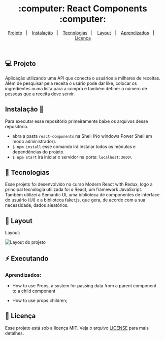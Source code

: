 <h1 align="center">
  :computer: React Components :computer:
</h1>

<p align="center">
<a href="#-projeto">Projeto</a>&nbsp;&nbsp;&nbsp;|&nbsp;&nbsp;&nbsp;
  <a href="#instalação-rocket">Instalação</a>&nbsp;&nbsp;&nbsp;|&nbsp;&nbsp;&nbsp;
  <a href="#rocket-tecnologias">Tecnologias</a>&nbsp;&nbsp;&nbsp;|&nbsp;&nbsp;&nbsp;  
  <a href="#-layout">Layout</a>&nbsp;&nbsp;&nbsp;|&nbsp;&nbsp;&nbsp;
  <a href="#zap-executando">Aprendizados</a>&nbsp;&nbsp;&nbsp;|&nbsp;&nbsp;&nbsp;
  <a href="#memo-licença">Licença</a>
</p>

<br>

## 💻 Projeto

Aplicação utilizando uma API que conecta o usuários a milhares de receitas. Além de pesquisar pela receita o usário pode dar like, colocar os ingredientes numa lista para a compra e também definer o número de pessoas que a receita deve servir.

## Instalação 🚀

Para executar esse repositório primeiramente baixe os arquivos desse repositório.

- abra a pasta `react-components` na Shell (No windows Power Shell em modo administrador). 
- `$ npm install` esse comando irá instalar todos os módulos e dependências do projeto.
- `$ npm start` irá iniciar o servidor na porta: `localhost:3000\` 

## :rocket: Tecnologias

Esse projeto foi desenvolvido no curso Modern React with Redux, logo a principal tecnologia utilizada foi o React, um framework JavaScript. Também utilizei a Semantic UI, uma biblioteca de componentes de interface do usuário (UI) e a biblioteca faker.js, que gera, de acordo com a sua necessidade, dados aleatórios.

## 🎨 Layout

Layout: 

![Layout do projeto](https://github.com/ChristySchott/react-components/blob/master/react-components.PNG)

## :zap: Executando

### Aprendizados:

- How to use Props, a system for passing data from a parent component to a child component

- How to use props.children;

## :memo: Licença

Esse projeto está sob a licença MIT. Veja o arquivo [LICENSE](LICENSE.md) para mais detalhes.
